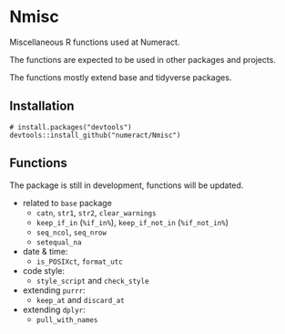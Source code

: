# Nmisc

Miscellaneous R functions used at Numeract. 

The functions are expected to be used in other packages and projects.

The functions mostly extend base and tidyverse packages.


## Installation

```
# install.packages("devtools")
devtools::install_github("numeract/Nmisc")
```

## Functions

The package is still in development, functions will be updated.

- related to `base` package
    + `catn`, `str1`, `str2`, `clear_warnings`
    + `keep_if_in` (`%if_in%`),  `keep_if_not_in` (`%if_not_in%`)
    + `seq_ncol`, `seq_nrow` 
    + `setequal_na`
- date & time:
    + `is_POSIXct`, `format_utc`
- code style:
    + `style_script` and `check_style`
- extending `purrr`:
    + `keep_at` and `discard_at`
- extending `dplyr`:
    + `pull_with_names`

